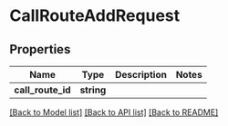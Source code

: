 # CallRouteAddRequest

## Properties
Name | Type | Description | Notes
------------ | ------------- | ------------- | -------------
**call_route_id** | **string** |  | 

[[Back to Model list]](../README.md#documentation-for-models) [[Back to API list]](../README.md#documentation-for-api-endpoints) [[Back to README]](../README.md)


